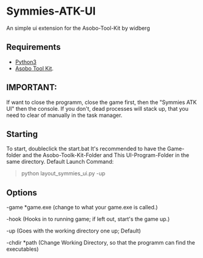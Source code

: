 # Symmies-ATK-UI
An simple ui extension for the Asobo-Tool-Kit by widberg

## Requirements
- [Python3](https://www.python.org/)
- [Asobo Tool Kit](https://github.com/widberg/atk).

## IMPORTANT:
If want to close the programm, close the game first, then the "Symmies ATK UI" then the console.
If you don't, dead processes will stack up, that you need to clear of manually in the task manager.

## Starting
To start, doubleclick the start.bat
It's recommended to have the Game-folder and the Asobo-Toolk-Kit-Folder and This UI-Program-Folder in the same directory.
Default Launch Command:
> python layout_symmies_ui.py -up

## Options
-game *game.exe (change to what your game.exe is called.)

-hook (Hooks in to running game; if left out, start's the game up.)

-up (Goes with the working directory one up; Default)

-chdir *path (Change Working Directory, so that the programm can find the executables)
